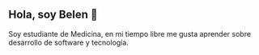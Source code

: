 ## Hola, soy Belen 👋

Soy estudiante de Medicina, en mi tiempo libre me gusta aprender sobre desarrollo de software y tecnología.

